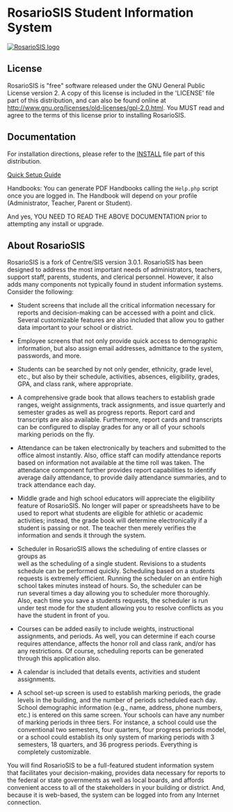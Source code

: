 RosarioSIS Student Information System
=====================================

[![RosarioSIS logo](http://www.rosariosis.org/wp-content/uploads/2013/02/rosariosis_logo2half.png)](http://www.rosariosis.org)

License
-------

RosarioSIS is "free" software released under the GNU General Public License version 2.
A copy of this license is included in the 'LICENSE' file part of this distribution, and
can also be found online at http://www.gnu.org/licenses/old-licenses/gpl-2.0.html.
You MUST read and agree to the terms of this license prior to installing RosarioSIS.


Documentation
-------------

For installation directions, please refer to the [INSTALL](https://github.com/francoisjacquet/rosariosis/blob/mobile/INSTALL) file part of this distribution.

[Quick Setup Guide](https://github.com/francoisjacquet/rosariosis/wiki/Quick-Setup-Guide)

Handbooks:
You can generate PDF Handbooks calling the `Help.php` script once you are logged in. The 
Handbook will depend on your profile (Administrator, Teacher, Parent or Student).

And yes, YOU NEED TO READ THE ABOVE DOCUMENTATION prior to attempting any install or upgrade.


About RosarioSIS
----------------

RosarioSIS is a fork of Centre/SIS version 3.0.1.
RosarioSIS has been designed to address the most important needs of administrators, 
teachers, support staff, parents, students, and clerical personnel. However, it 
also adds many components not typically found in student information systems. 
Consider the following:

* Student screens that include all the critical information necessary for 
	reports and decision-making can be accessed with a point and click. 
	Several customizable features are also included that allow you to gather 
	data important to your school or district.

*  Employee screens that not only provide quick access to demographic 
	information, but also assign email addresses, admittance to the system, 
	passwords, and more.

* Students can be searched by not only gender, ethnicity, grade level, etc., 
	but also by their schedule, activities, absences, eligibility, grades, 
	GPA, and class rank, where appropriate.

* A comprehensive grade book that allows teachers to establish grade ranges, 
	weight assignments, track assignments, and issue quarterly and semester 
	grades as well as progress reports. Report card and transcripts are also 
	available.  Furthermore, report cards and transcripts can be configured 
	to display grades for any or all of your schools marking periods on 
	the fly.

* Attendance can be taken electronically by teachers and submitted to the 
	office almost instantly. Also, office staff can modify attendance 
	reports based on information not available at the time roll was taken. 
	The attendance component further provides report capabilities to 
	identify average daily attendance, to provide daily attendance 
	summaries, and to track attendance each day.

* Middle grade and high school educators will appreciate the eligibility 
	feature of RosarioSIS. No longer will paper or spreadsheets have to be used 
	to report what students are eligible for athletic or academic 
	activities; instead, the grade book will determine electronically if a 
	student is passing or not. The teacher then merely verifies the 
	information and sends it through the system.

* Scheduler in RosarioSIS allows the scheduling of entire classes or groups as 	
	well as the scheduling of a single student. Revisions to a students 
	schedule can be performed quickly.  Scheduling based on a students 
	requests is extremely efficient.  Running the scheduler on an entire 
	high school takes minutes instead of hours.  So, the scheduler can be 	
	run several times a day allowing you to scheduler more thoroughly.  
	Also, each time you save a students requests, the scheduler is run 	
	under test mode for the student allowing you to resolve conflicts as 
	you have the student in front of you.

* Courses can be added easily to include weights, instructional assignments, 
	and periods. As well, you can determine if each course requires 
	attendance, affects the honor roll and class rank, and/or has any 
	restrictions. Of course, scheduling reports can be generated through 
	this application also.

* A calendar is included that details events, activities and student 
	assignments.

* A school set-up screen is used to establish marking periods, the grade 
	levels in the building, and the number of periods scheduled each day. 
	School demographic information (e.g., name, address, phone numbers, 
	etc.) is entered on this same screen.  Your schools can have any number 
	of marking periods in three tiers.  For instance, a school could use the 
	conventional two semesters, four quarters, four progress periods model, 
	or a school could establish its only system of marking periods with 3 
	semesters, 18 quarters, and 36 progress periods.  Everything is 
	completely customizable.

You will find RosarioSIS to be a full-featured student information system that 
facilitates your decision-making, provides data necessary for reports to the 
federal or state governments as well as local boards, and affords convenient 
access to all of the stakeholders in your building or district. And, because it 
is web-based, the system can be logged into from any Internet connection.
